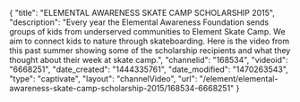 {
    "title": "ELEMENTAL AWARENESS SKATE CAMP SCHOLARSHIP 2015",
    "description": "Every year the Elemental Awareness Foundation sends groups of kids from underserved communities to Element Skate Camp. We aim to connect kids to nature through skateboarding. Here is the video from this past summer showing some of the scholarship recipients and what they thought about their week at skate camp.",
    "channelid": "168534",
    "videoid": "6668251",
    "date_created": "1444335761",
    "date_modified": "1470263543",
    "type": "captivate",
    "layout": "channelVideo",
    "url": "\/element\/elemental-awareness-skate-camp-scholarship-2015\/168534-6668251"
}